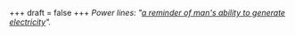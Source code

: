 
+++
draft = false
+++
_Power lines: "[a reminder of man's ability to generate electricity](http://www.imdb.com/title/tt0118826/quotes)"._
